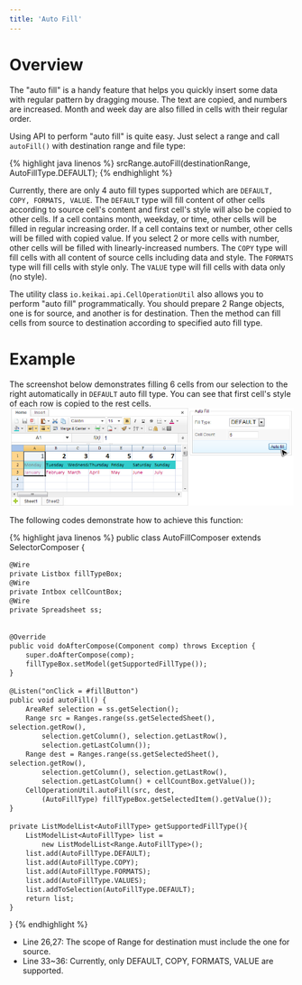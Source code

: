 ```yaml
---
title: 'Auto Fill'
---
```


# Overview

The "auto fill" is a handy feature that helps you quickly insert some
data with regular pattern by dragging mouse. The text are copied, and
numbers are increased. Month and week day are also filled in cells with
their regular order.

Using API to perform "auto fill" is quite easy. Just select a range and
call `autoFill()` with destination range and file type:

{% highlight java linenos %}
srcRange.autoFill(destinationRange, AutoFillType.DEFAULT);
{% endhighlight %}

Currently, there are only 4 auto fill types supported which are
`DEFAULT, COPY, FORMATS, VALUE`. The `DEFAULT` type will fill content of
other cells according to source cell's content and first cell's style
will also be copied to other cells. If a cell contains month, weekday,
or time, other cells will be filled in regular increasing order. If a
cell contains text or number, other cells will be filled with copied
value. If you select 2 or more cells with number, other cells will be
filled with linearly-increased numbers. The `COPY` type will fill cells
with all content of source cells including data and style. The `FORMATS`
type will fill cells with style only. The `VALUE` type will fill cells
with data only (no style).

The utility class
`io.keikai.api.CellOperationUtil` also allows you to perform "auto fill" 
programmatically. You should prepare 2 Range objects, one is for source, 
and another is for destination. Then the method can fill cells from source to destination
according to specified auto fill type.

# Example

The screenshot below demonstrates filling 6 cells from our selection to
the right automatically in `DEFAULT` auto fill type. You can see that
first cell's style of each row is copied to the rest cells. ![center](/assets/images/dev-ref/Zss-essentials-autoFill.png)

The following codes demonstrate how to achieve this function:

{% highlight java linenos %}
public class AutoFillComposer extends SelectorComposer<Component> {

    @Wire
    private Listbox fillTypeBox;
    @Wire
    private Intbox cellCountBox;
    @Wire
    private Spreadsheet ss;

    
    @Override
    public void doAfterCompose(Component comp) throws Exception {
        super.doAfterCompose(comp);
        fillTypeBox.setModel(getSupportedFillType());
    }

    @Listen("onClick = #fillButton")
    public void autoFill() {
        AreaRef selection = ss.getSelection();
        Range src = Ranges.range(ss.getSelectedSheet(), selection.getRow(),
            selection.getColumn(), selection.getLastRow(),
            selection.getLastColumn());
        Range dest = Ranges.range(ss.getSelectedSheet(), selection.getRow(),
            selection.getColumn(), selection.getLastRow(),
            selection.getLastColumn() + cellCountBox.getValue());
        CellOperationUtil.autoFill(src, dest, 
            (AutoFillType) fillTypeBox.getSelectedItem().getValue());
    }
    
    private ListModelList<AutoFillType> getSupportedFillType(){
        ListModelList<AutoFillType> list = 
            new ListModelList<Range.AutoFillType>();
        list.add(AutoFillType.DEFAULT);
        list.add(AutoFillType.COPY);
        list.add(AutoFillType.FORMATS);
        list.add(AutoFillType.VALUES);
        list.addToSelection(AutoFillType.DEFAULT);
        return list;
    }

}
{% endhighlight %}

  - Line 26,27: The scope of Range for destination must include the one
    for source.
  - Line 33\~36: Currently, only DEFAULT, COPY, FORMATS, VALUE are
    supported.

